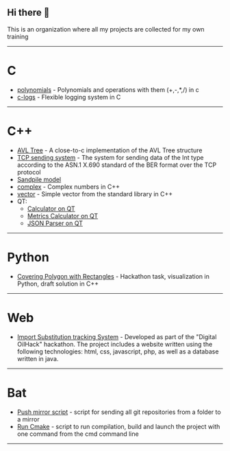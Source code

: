 ## Hi there 👋

This is an organization where all my projects are collected for my own training

---

# C
* [polynomials](https://github.com/Nomad192-educational-projects/polynomials) - Polynomials and operations with them (+,-,*,/) in c
* [c-logs](https://github.com/Nomad192-educational-projects/c-logs) - Flexible logging system in C

---

# C++
* [AVL Tree](https://github.com/Nomad192/AVL-tree) - A close-to-c implementation of the AVL Tree structure
* [TCP sending system](https://github.com/Nomad192-educational-projects/TCP-tracking-system) - The system for sending data of the Int type according to the ASN.1 X.690 standard of the BER format over the TCP protocol
* [Sandpile model](https://github.com/Nomad192-educational-projects/sandpile-model)
* [complex](https://github.com/Nomad192-educational-projects/complex) - Complex numbers in C++
* [vector](https://github.com/Nomad192-educational-projects/m_vector) - Simple vector from the standard library in C++
* QT:
  * [Calculator on QT](https://github.com/Nomad192-educational-projects/MyCalc)
  * [Metrics Calculator on QT](https://github.com/Nomad192-educational-projects/MyCalcMetrix)
  * [JSON Parser on QT](https://github.com/Nomad192-educational-projects/json_parser_qt)
 
---

# Python
  * [Covering Polygon with Rectangles](https://github.com/Nomad192-educational-projects/covering_polygon-with-rectangles) - Hackathon task, visualization in Python, draft solution in C++

---

# Web
  * [Import Substitution tracking System](https://github.com/Nomad192/Import-Substitution-tracking-System) - Developed as part of the "Digital OilHack" hackathon. The project includes a website written using the following technologies: html, css, javascript, php, as well as a database written in java.

---

# Bat
  * [Push mirror script](https://github.com/Nomad192/push_mirror_script) - script for sending all git repositories from a folder to a mirror
  * [Run Cmake](https://github.com/Nomad192/run_cmake) - script to run compilation, build and launch the project with one command from the cmd command line

---
